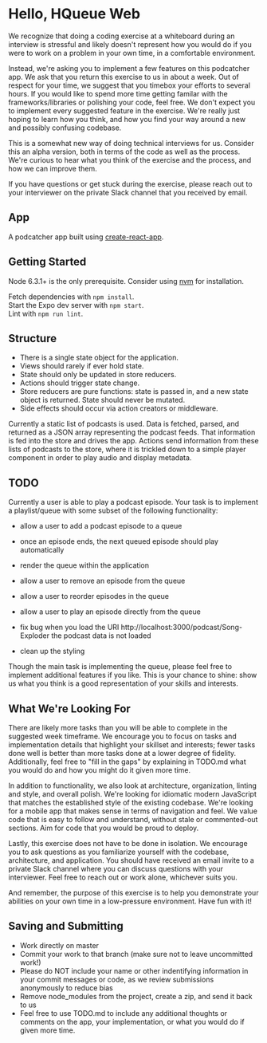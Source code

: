 # Hello, HQueue Web

We recognize that doing a coding exercise at a whiteboard during an interview is
stressful and likely doesn't represent how you would do if you were to work on a
problem in your own time, in a comfortable environment.

Instead, we're asking you to implement a few features on this podcatcher app.
 We ask that you return this exercise to us in about a week.
 Out of respect for your time, we suggest that you timebox your efforts to several hours.
 If you would like to spend more
time getting familar with the frameworks/libraries or polishing your code, feel
free. We don't expect you to implement every suggested feature in the exercise.
We're really just hoping to learn how you think, and how you find your way
around a new and possibly confusing codebase.

This is a somewhat new way of doing technical interviews for us. Consider this
an alpha version, both in terms of the code as well as the process. We're
curious to hear what you think of the exercise and the process, and how we can
improve them.

If you have questions or get stuck during the exercise, please reach out to your
interviewer on the private Slack channel that you received by email.

## App

A podcatcher app built using [create-react-app](https://github.com/facebook/create-react-app).

## Getting Started
Node 6.3.1+ is the only prerequisite. Consider using [nvm](http://nvm.sh/) for
installation.

Fetch dependencies with `npm install`.  
Start the Expo dev server with `npm start`.  
Lint with `npm run lint`.  

## Structure

- There is a single state object for the application.
- Views should rarely if ever hold state.
- State should only be updated in store reducers.
- Actions should trigger state change.
- Store reducers are pure functions: state is passed in, and a new state object is returned. State should never be mutated.
- Side effects should occur via action creators or middleware.

Currently a static list of podcasts is used. Data is fetched,
parsed, and returned as a JSON array
representing the podcast feeds. That information is fed into the store and
drives the app. Actions send information from these lists of podcasts to the
store, where it is trickled down to a simple player component in order to play audio
and display metadata.

## TODO

Currently a user is able to play a podcast episode. Your task is to implement
a playlist/queue with some subset of the following functionality:
- allow a user to add a podcast episode to a queue
- once an episode ends, the next queued episode should play automatically
- render the queue within the application
- allow a user to remove an episode from the queue
- allow a user to reorder episodes in the queue
- allow a user to play an episode directly from the queue

- fix bug when you load the URI http://localhost:3000/podcast/Song-Exploder the podcast data is not loaded
- clean up the styling

Though the main task is implementing the queue, please feel free to implement
additional features if you like. This is your chance to shine: show us what you
think is a good representation of your skills and interests.

## What We're Looking For

There are likely more tasks than you will be able to complete in the suggested
week timeframe. We encourage you to focus on tasks and implementation details that
highlight your skillset and interests; fewer tasks done well is better than more
tasks done at a lower degree of fidelity. Additionally, feel free to "fill in
the gaps" by explaining in TODO.md what you would do and how you might do it
given more time.

In addition to functionality, we also look at architecture, organization,
linting and style, and overall polish. We're looking for idiomatic modern
JavaScript that matches the established style of the existing codebase. 
We're looking for a mobile app that makes sense in terms of navigation 
and feel.  We value
code that is easy to follow and understand, without stale or commented-out
sections. Aim for code that you would be proud to deploy.

Lastly, this exercise does not have to be done in isolation. We encourage you to
ask questions as you familiarize yourself with the codebase, architecture, and
application. You should have received an email invite to a private Slack channel
where you can discuss questions with your interviewer. Feel free to reach out or
work alone, whichever suits you.

And remember, the purpose of this exercise is to help you demonstrate your
abilities on your own time in a low-pressure environment. Have fun with it!

## Saving and Submitting

- Work directly on master
- Commit your work to that branch (make sure not to leave uncommitted work!)
- Please do NOT include your name or other indentifying information in your
commit messages or code, as we review submissions anonymously to reduce bias
- Remove node_modules from the project, create a zip, and send it back to us
- Feel free to use TODO.md to include any additional thoughts or comments on
the app, your implementation, or what you would do if given more time.


